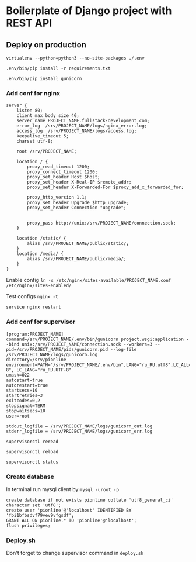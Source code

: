 # Boilerplate of Django project with REST API

## Deploy on production

`virtualenv --python=python3 --no-site-packages ./.env`

`.env/bin/pip install -r requirements.txt`

`.env/bin/pip install gunicorn`


### Add conf for nginx
```
server {
    listen 80;
    client_max_body_size 4G;
    server_name PROJECT_NAME.fullstack-development.com;
    error_log  /srv/PROJECT_NAME/logs/nginx_error.log;
    access_log  /srv/PROJECT_NAME/logs/access.log;
    keepalive_timeout 5;
    charset utf-8;

    root /srv/PROJECT_NAME;

    location / {
        proxy_read_timeout 1200;
        proxy_connect_timeout 1200;
        proxy_set_header Host $host;
        proxy_set_header X-Real-IP $remote_addr;
        proxy_set_header X-Forwarded-For $proxy_add_x_forwarded_for;

        proxy_http_version 1.1;
        proxy_set_header Upgrade $http_upgrade;
        proxy_set_header Connection "upgrade";


        proxy_pass http://unix:/srv/PROJECT_NAME/connection.sock;
    }

    location /static/ {
        alias /srv/PROJECT_NAME/public/static/;
    }
    location /media/ {
        alias /srv/PROJECT_NAME/public/media/;
    }
}
```
Enable config `ln -s /etc/nginx/sites-available/PROJECT_NAME.conf /etc/nginx/sites-enabled/`

Test configs `nginx -t`

`service nginx restart`



### Add conf for supervisor
```
[program:PROJECT_NAME]
command=/srv/PROJECT_NAME/.env/bin/gunicorn project.wsgi:application --bind unix:/srv/PROJECT_NAME/connection.sock --workers=3 --pid=/srv/PROJECT_NAME/pids/gunicorn.pid --log-file /srv/PROJECT_NAME/logs/gunicorn.log
directory=/srv/pionline
environment=PATH="/srv/PROJECT_NAME/.env/bin",LANG="ru_RU.utf8",LC_ALL="ru_RU.UTF-8", LC_LANG="ru_RU.UTF-8"
umask=022
autostart=true
autorestart=true
startsecs=10
startretries=3
exitcodes=0,2
stopsignal=TERM
stopwaitsecs=10
user=root

stdout_logfile = /srv/PROJECT_NAME/logs/gunicorn_out.log
stderr_logfile = /srv/PROJECT_NAME/logs/gunicorn_err.log
```
`supervisorctl reread`

`supervisorctl reload`

`supervisorctl status`


### Create database
In terminal run mysql client by `mysql -uroot -p`

```
create database if not exists pionline collate 'utf8_general_ci' character set 'utf8';
create user 'pionline'@'localhost' IDENTIFIED BY 'fbi1bfbsdvf79vev9vfgsdf';
GRANT ALL ON pionline.* TO 'pionline'@'localhost';
flush privileges;
```

### Deploy.sh
Don't forget to change supervisor command in `deploy.sh`

